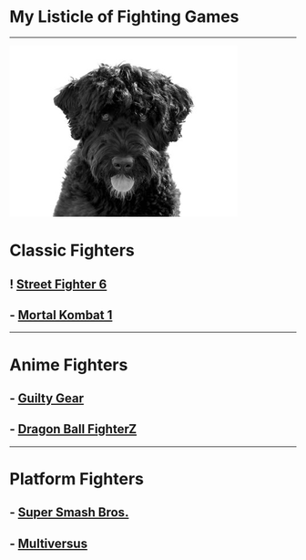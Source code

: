 # **My Listicle of Fighting Games**

---

![an image](md-images/cassie.jpg)

# **Classic Fighters**

## ! [Street Fighter 6](https://www.streetfighter.com/6/en-us)

## - [Mortal Kombat 1](https://www.mortalkombat.com/en-us)

---

# **Anime Fighters**

## - [Guilty Gear](https://www.guiltygear.com/ggst/en/)

## - [Dragon Ball FighterZ](https://www.bandainamcoent.com/games/dragon-ball-fighterz)

---

# **Platform Fighters**

## - [Super Smash Bros.](https://www.smashbros.com/en_US/)

## - [Multiversus](https://multiversus.com/en)
